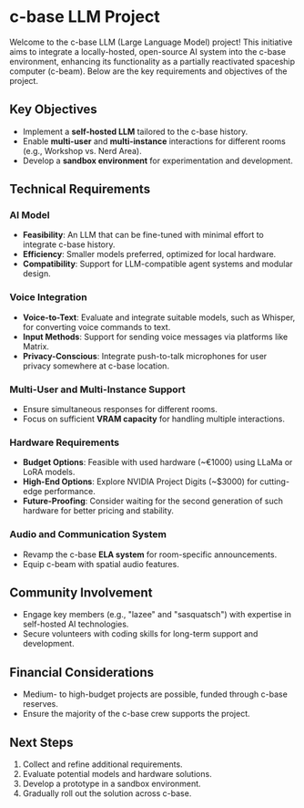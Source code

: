 # c-base LLM Project

Welcome to the c-base LLM (Large Language Model) project! This initiative aims to integrate a locally-hosted, open-source AI system into the c-base environment, enhancing its functionality as a partially reactivated spaceship computer (c-beam). Below are the key requirements and objectives of the project.

## Key Objectives
- Implement a **self-hosted LLM** tailored to the c-base history.
- Enable **multi-user** and **multi-instance** interactions for different rooms (e.g., Workshop vs. Nerd Area).
- Develop a **sandbox environment** for experimentation and development.

## Technical Requirements

### AI Model
- **Feasibility**: An LLM that can be fine-tuned with minimal effort to integrate c-base history.
- **Efficiency**: Smaller models preferred, optimized for local hardware.
- **Compatibility**: Support for LLM-compatible agent systems and modular design.

### Voice Integration
- **Voice-to-Text**: Evaluate and integrate suitable models, such as Whisper, for converting voice commands to text.
- **Input Methods**: Support for sending voice messages via platforms like Matrix.
- **Privacy-Conscious**: Integrate push-to-talk microphones for user privacy somewhere at c-base location.

### Multi-User and Multi-Instance Support
- Ensure simultaneous responses for different rooms.
- Focus on sufficient **VRAM capacity** for handling multiple interactions.

### Hardware Requirements
- **Budget Options**: Feasible with used hardware (~€1000) using LLaMa or LoRA models.
- **High-End Options**: Explore NVIDIA Project Digits (~$3000) for cutting-edge performance.
- **Future-Proofing**: Consider waiting for the second generation of such hardware for better pricing and stability.

### Audio and Communication System
- Revamp the c-base **ELA system** for room-specific announcements.
- Equip c-beam with spatial audio features.

## Community Involvement
- Engage key members (e.g., "lazee" and "sasquatsch") with expertise in self-hosted AI technologies.
- Secure volunteers with coding skills for long-term support and development.

## Financial Considerations
- Medium- to high-budget projects are possible, funded through c-base reserves.
- Ensure the majority of the c-base crew supports the project.

## Next Steps
1. Collect and refine additional requirements.
2. Evaluate potential models and hardware solutions.
3. Develop a prototype in a sandbox environment.
4. Gradually roll out the solution across c-base.
